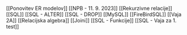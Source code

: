 [[Ponovitev ER modelov]]
[[NPB - 11. 9. 2023]]
[[Rekurzivne relacije]]
[[SQL]]
[[SQL - ALTER]]
[[SQL - DROP]]
[[MySQL]]
[[FireBirdSQL]]
[[Vaja 2A]]
[[Relacijska algebra]]
[[Joini]]
[[SQL - Funkcije]]
[[SQL - Vaja za 1. test]]